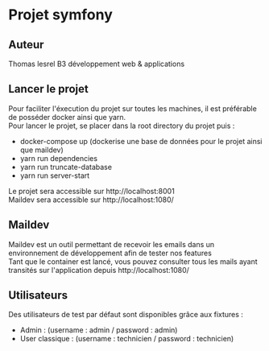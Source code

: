 # Projet symfony

## Auteur
Thomas lesrel
B3 développement web & applications

## Lancer le projet
Pour faciliter l'éxecution du projet sur toutes les machines, il est préférable de posséder docker ainsi que yarn.  
Pour lancer le projet, se placer dans la root directory du projet puis :
- docker-compose up (dockerise une base de données pour le projet ainsi que maildev)
- yarn run dependencies
- yarn run truncate-database
- yarn run server-start  

Le projet sera accessible sur http://localhost:8001  
Maildev sera accessible sur http://localhost:1080/

## Maildev
Maildev est un outil permettant de recevoir les emails dans un environnement de développement afin de tester nos features  
Tant que le container est lancé, vous pouvez consulter tous les mails ayant transités sur l'application depuis http://localhost:1080/

## Utilisateurs
Des utilisateurs de test par défaut sont disponibles grâce aux fixtures : 
- Admin : (username : admin / password : admin)
- User classique : (username : technicien / password : technicien)
